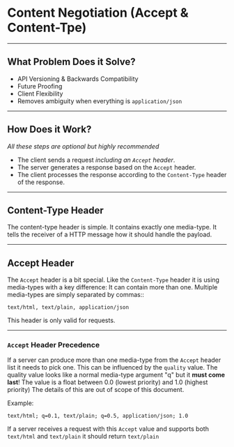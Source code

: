 # Content Negotiation (Accept & Content-Tpe)

---

## What Problem Does it Solve?

* API Versioning & Backwards Compatibility
* Future Proofing
* Client Flexibility
* Removes ambiguity when everything is `application/json`

---

## How Does it Work?

*All these steps are optional but highly recommended*

* The client sends a request *including an `Accept` header*.
* The server generates a response based on the `Accept` header.
* The client processes the response according to the `Content-Type` header of
  the response.

---

## Content-Type Header

The content-type header is simple. It contains exactly one media-type. It tells
the receiver of a HTTP message how it should handle the payload.

---

## Accept Header

The `Accept` header is a bit special. Like the `Content-Type` header it is
using media-types with a key difference: It can contain more than one. Multiple
media-types are simply separated by commas::

    text/html, text/plain, application/json

This header is only valid for requests.

---

### `Accept` Header Precedence

If a server can produce more than one media-type from the `Accept` header list
it needs to pick one. This can be influenced by the `quality` value. The
quality value looks like a normal media-type argument "q" but it **must come
last**! The value is a float between 0.0 (lowest priority) and 1.0 (highest
priority) The details of this are out of scope of this document.

Example:

    text/html; q=0.1, text/plain; q=0.5, application/json; 1.0

If a server receives a request with this `Accept` value and supports both
`text/html` and `text/plain` it should return `text/plain`
